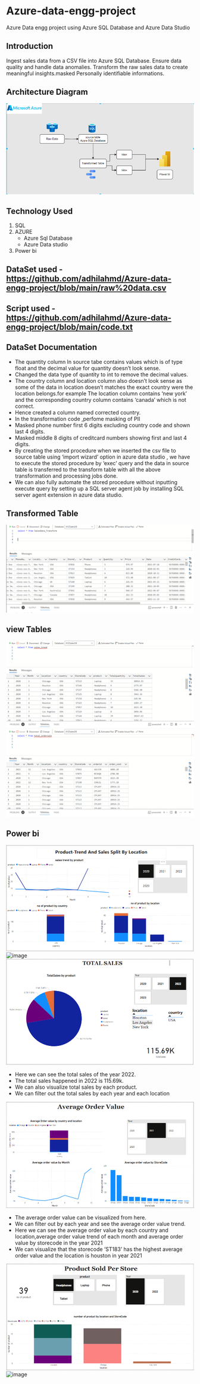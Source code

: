 # Azure-data-engg-project
Azure Data engg project using Azure SQL Database and Azure Data Studio
## Introduction
Ingest sales data from a CSV file into Azure SQL Database. Ensure data quality and handle data anomalies. Transform the raw sales data to create meaningful insights.masked Personally identifiable informations.
## Architecture Diagram
![Alt text](Architecture.png)
## Technology Used
1. SQL
2. AZURE
    - Azure Sql Database
    - Azure Data studio
3. Power bi
## DataSet used - https://github.com/adhilahmd/Azure-data-engg-project/blob/main/raw%20data.csv
## Script used - https://github.com/adhilahmd/Azure-data-engg-project/blob/main/code.txt
## DataSet Documentation 
- The quantity column In source tabe contains values which is of type float and the decimal value for quantity doesn’t look sense.
- Changed the data type of quantity to int to remove the decimal values.
- The country column and location column also doesn’t look sense as some of the data in location doesn’t matches the exact country were the location belongs.for example The location column contains ‘new york’ and the corresponding country column contains ‘canada’ which is not correct.
- Hence created a column named corrected country.
- In the transformation code ,perfome masking of PII
- Masked phone number first 6 digits excluding country code and shown last 4 digits.
- Masked middle 8 digits of creditcard numbers showing first and last 4 digits.
- By creating the stored procedure when we inserted the csv file to source table using ‘import wizard’ option in azure data studio , we have to execute the stored procedure by ‘exec’ query and the data in source table is transferred to the transform table with all the above transformation and processing jobs done.
- We can also fully automate the stored procedure without inputting execute query by setting up a SQL server agent job by installing  SQL server agent extension in azure data studio.
## Transformed Table 
![Alt text](transform.png)
## view Tables
![Alt text](view.png)
![Alt text](view2.png)
## Power bi
![Alt text](powerbi1.png)
![image](https://github.com/user-attachments/assets/7c1df3f7-1909-47bf-a89e-eadd2e56363d)
![Alt text](powerbi2.png) 
- Here we can see the total sales of the year 2022.
- The total sales happened in 2022 is 115.69k.
- We can also visualize total sales by each product.
- We can filter out the total sales by each year and each location
  
![Alt text](powerbi3.png)
- The average order value can be visualized from here.
- We can filter out by each year and see the average order value trend.
- Here we can see the average order value by each country and location,average order value trend of each month and average order value by storecode in the year 2021
- We can visualize that the storecode ‘ST183’ has the highest average order value  and the location is houston in year 2021

![Alt text](powerbi4.png)
![image](https://github.com/user-attachments/assets/ec259d16-8f41-4fe5-a2f1-def2cf9d06ad)






